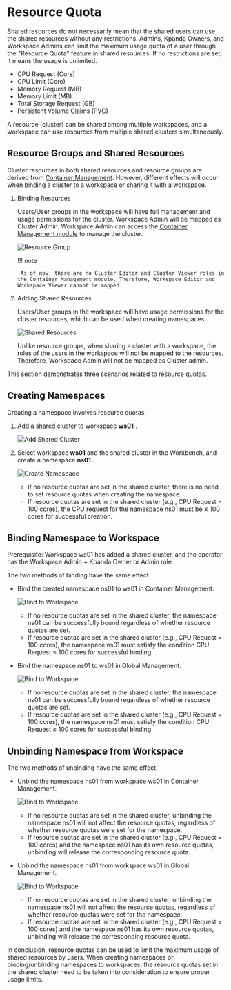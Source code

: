 # Resource Quota

Shared resources do not necessarily mean that the shared users can use the shared resources without
any restrictions. Admins, Kpanda Owners, and Workspace Admins can limit the maximum usage quota of
a user through the "Resource Quota" feature in shared resources. If no restrictions are set,
it means the usage is unlimited.

- CPU Request (Core)
- CPU Limit (Core)
- Memory Request (MB)
- Memory Limit (MB)
- Total Storage Request (GB)
- Persistent Volume Claims (PVC)

A resource (cluster) can be shared among multiple workspaces, and a workspace can use resources from multiple shared clusters simultaneously.

## Resource Groups and Shared Resources

Cluster resources in both shared resources and resource groups are derived from [Container Management](../../../kpanda/intro/index.md). However, different effects will occur when binding a cluster to a workspace or sharing it with a workspace.

1. Binding Resources

    Users/User groups in the workspace will have full management and usage permissions for the cluster. Workspace Admin will be mapped as Cluster Admin.
    Workspace Admin can access the [Container Management module](../../../kpanda/user-guide/permissions/permission-brief.md) to manage the cluster.

    ![Resource Group](https://docs.daocloud.io/daocloud-docs-images/docs/en/docs/ghippo/images/quota01.png)

    !!! note

        As of now, there are no Cluster Editor and Cluster Viewer roles in the Container Management module. Therefore, Workspace Editor and Workspace Viewer cannot be mapped.

2. Adding Shared Resources

    Users/User groups in the workspace will have usage permissions for the cluster resources, which can be used when creating namespaces.

    ![Shared Resources](https://docs.daocloud.io/daocloud-docs-images/docs/en/docs/ghippo/images/quota02.png)

    Unlike resource groups, when sharing a cluster with a workspace, the roles of the users in the workspace will not be mapped to the resources. Therefore, Workspace Admin will not be mapped as Cluster admin.

This section demonstrates three scenarios related to resource quotas.

## Creating Namespaces

Creating a namespace involves resource quotas.

1. Add a shared cluster to workspace __ws01__ .

    ![Add Shared Cluster](https://docs.daocloud.io/daocloud-docs-images/docs/en/docs/ghippo/images/quota03.png)

2. Select workspace __ws01__ and the shared cluster in the Workbench, and create a namespace __ns01__ .

    ![Create Namespace](https://docs.daocloud.io/daocloud-docs-images/docs/en/docs/ghippo/images/quota04.png)

    - If no resource quotas are set in the shared cluster, there is no need to set resource quotas when creating the namespace.
    - If resource quotas are set in the shared cluster (e.g., CPU Request = 100 cores), the CPU request for the namespace ns01 must be ≤ 100 cores for successful creation.

## Binding Namespace to Workspace

Prerequisite: Workspace ws01 has added a shared cluster, and the operator has the Workspace Admin + Kpanda Owner or Admin role.

The two methods of binding have the same effect.

- Bind the created namespace ns01 to ws01 in Container Management.

    ![Bind to Workspace](https://docs.daocloud.io/daocloud-docs-images/docs/en/docs/ghippo/images/quota05.png)

    - If no resource quotas are set in the shared cluster, the namespace ns01 can be successfully bound regardless of whether resource quotas are set.
    - If resource quotas are set in the shared cluster (e.g., CPU Request = 100 cores), the namespace ns01 must satisfy the condition CPU Request ≤ 100 cores for successful binding.

- Bind the namespace ns01 to ws01 in Global Management.

    ![Bind to Workspace](https://docs.daocloud.io/daocloud-docs-images/docs/en/docs/ghippo/images/quota06.png)

    - If no resource quotas are set in the shared cluster, the namespace ns01 can be successfully bound regardless of whether resource quotas are set.
    - If resource quotas are set in the shared cluster (e.g., CPU Request = 100 cores), the namespace ns01 must satisfy the condition CPU Request ≤ 100 cores for successful binding.

## Unbinding Namespace from Workspace

The two methods of unbinding have the same effect.

- Unbind the namespace ns01 from workspace ws01 in Container Management.

    ![Bind to Workspace](https://docs.daocloud.io/daocloud-docs-images/docs/en/docs/ghippo/images/quota07.png)

    - If no resource quotas are set in the shared cluster, unbinding the namespace ns01 will not affect the resource quotas, regardless of whether resource quotas were set for the namespace.
    - If resource quotas are set in the shared cluster (e.g., CPU Request = 100 cores) and the namespace ns01 has its own resource quotas, unbinding will release the corresponding resource quota.

- Unbind the namespace ns01 from workspace ws01 in Global Management.

    ![Bind to Workspace](https://docs.daocloud.io/daocloud-docs-images/docs/en/docs/ghippo/images/quota08.png)

    - If no resource quotas are set in the shared cluster, unbinding the namespace ns01 will not affect the resource quotas, regardless of whether resource quotas were set for the namespace.
    - If resource quotas are set in the shared cluster (e.g., CPU Request = 100 cores) and the namespace ns01 has its own resource quotas, unbinding will release the corresponding resource quota.

In conclusion, resource quotas can be used to limit the maximum usage of shared resources by users. When creating namespaces or binding/unbinding namespaces to workspaces, the resource quotas set in the shared cluster need to be taken into consideration to ensure proper usage limits.
